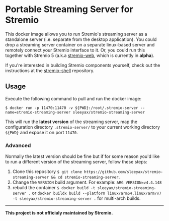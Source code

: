 # Portable Streaming Server for Stremio
This docker image allows you to run Stremio's streaming server as a standalone server (i.e. separate from the desktop application). You could drop a streaming server container on a separate linux-based server and remotely connect your Stremio interface to it. Or, you could run this together with Stremio 5 (a.k.a [stremio-web](https://github.com/Stremio/stremio-web), which is currently in **alpha**).

If you're interested in building Stremio components yourself, check out the instructions at the [stremio-shell](https://github.com/Stremio/stremio-shell/) repository.

## Usage
Execute the following command to pull and run the docker image:

`$ docker run -p 11470:11470 -v ${PWD}:/root/.stremio-server --name=stremio-streaming-server sleeyax/stremio-streaming-server`

This will run the **latest version** of the streaming server, map the configuration directory `.stremio-server/` to your current working directory `${PWD}` and expose it on port `11470`.

### Advanced
Normally the latest version should be fine but if for some reason you'd like to run a different version of the streaming server, follow these steps:
1. Clone this repository `$ git clone https://github.com/sleeyax/stremio-streaming-server && cd stremio-streaming-server`.
2. Change the `VERSION` build argument. For example: `ARG VERSION=v4.4.148`
3. rebuild the container `$ docker build -t sleeyax/stremio-streaming-server .` or `docker buildx build --platform linux/arm64,linux/arm/v7 -t sleeyax/stremio-streaming-server .` for multi-arch builds.

---

**This project is not officialy maintained by Stremio.**
